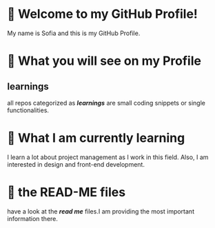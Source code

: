 # 👋 Welcome to my GitHub Profile!
My name is Sofia and this is my GitHub Profile.
# 👀 What you will see on my Profile
## learnings
all repos categorized as ***learnings*** are small coding snippets or single functionalities.
# 🌱 What I am currently learning
I learn a lot about project management as I work in this field.
Also, I am interested in design and front-end development.
# 📃 the READ-ME files
have a look at the ***read me*** files.I am  providing the most important information there.

<!---
SofiaVossen/SofiaVossen is a ✨ special ✨ repository because its `README.md` (this file) appears on your GitHub profile.
You can click the Preview link to take a look at your changes.
--->
